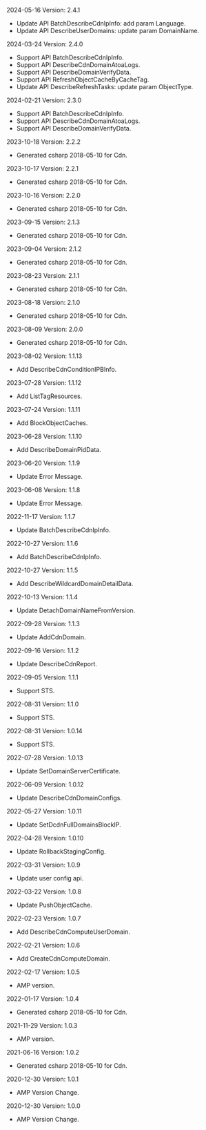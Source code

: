 2024-05-16 Version: 2.4.1
- Update API BatchDescribeCdnIpInfo: add param Language.
- Update API DescribeUserDomains: update param DomainName.


2024-03-24 Version: 2.4.0
- Support API BatchDescribeCdnIpInfo.
- Support API DescribeCdnDomainAtoaLogs.
- Support API DescribeDomainVerifyData.
- Support API RefreshObjectCacheByCacheTag.
- Update API DescribeRefreshTasks: update param ObjectType.


2024-02-21 Version: 2.3.0
- Support API BatchDescribeCdnIpInfo.
- Support API DescribeCdnDomainAtoaLogs.
- Support API DescribeDomainVerifyData.


2023-10-18 Version: 2.2.2
- Generated csharp 2018-05-10 for Cdn.

2023-10-17 Version: 2.2.1
- Generated csharp 2018-05-10 for Cdn.

2023-10-16 Version: 2.2.0
- Generated csharp 2018-05-10 for Cdn.

2023-09-15 Version: 2.1.3
- Generated csharp 2018-05-10 for Cdn.

2023-09-04 Version: 2.1.2
- Generated csharp 2018-05-10 for Cdn.

2023-08-23 Version: 2.1.1
- Generated csharp 2018-05-10 for Cdn.

2023-08-18 Version: 2.1.0
- Generated csharp 2018-05-10 for Cdn.

2023-08-09 Version: 2.0.0
- Generated csharp 2018-05-10 for Cdn.

2023-08-02 Version: 1.1.13
- Add DescribeCdnConditionIPBInfo.

2023-07-28 Version: 1.1.12
- Add ListTagResources.

2023-07-24 Version: 1.1.11
- Add BlockObjectCaches.

2023-06-28 Version: 1.1.10
- Add DescribeDomainPidData.

2023-06-20 Version: 1.1.9
- Update Error Message.

2023-06-08 Version: 1.1.8
- Update Error Message.

2022-11-17 Version: 1.1.7
- Update BatchDescribeCdnIpInfo.

2022-10-27 Version: 1.1.6
- Add BatchDescribeCdnIpInfo.

2022-10-27 Version: 1.1.5
- Add DescribeWildcardDomainDetailData.

2022-10-13 Version: 1.1.4
- Update DetachDomainNameFromVersion.

2022-09-28 Version: 1.1.3
- Update AddCdnDomain.

2022-09-16 Version: 1.1.2
- Update DescribeCdnReport.

2022-09-05 Version: 1.1.1
- Support STS.

2022-08-31 Version: 1.1.0
- Support STS.

2022-08-31 Version: 1.0.14
- Support STS.

2022-07-28 Version: 1.0.13
 - Update SetDomainServerCertificate.

2022-06-09 Version: 1.0.12
 - Update DescribeCdnDomainConfigs.

2022-05-27 Version: 1.0.11
 - Update SetDcdnFullDomainsBlockIP.

2022-04-28 Version: 1.0.10
- Update RollbackStagingConfig.

2022-03-31 Version: 1.0.9
- Update user config api.

2022-03-22 Version: 1.0.8
- Update PushObjectCache.

2022-02-23 Version: 1.0.7
- Add DescribeCdnComputeUserDomain.

2022-02-21 Version: 1.0.6
- Add CreateCdnComputeDomain.

2022-02-17 Version: 1.0.5
- AMP version.

2022-01-17 Version: 1.0.4
- Generated csharp 2018-05-10 for Cdn.

2021-11-29 Version: 1.0.3
- AMP version.

2021-06-16 Version: 1.0.2
- Generated csharp 2018-05-10 for Cdn.

2020-12-30 Version: 1.0.1
- AMP Version Change.

2020-12-30 Version: 1.0.0
- AMP Version Change.

